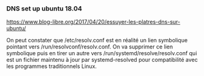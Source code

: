 
### DNS set up ubuntu 18.04 
https://www.blog-libre.org/2017/04/20/essuyer-les-platres-dns-sur-ubuntu/

On peut constater que /etc/resolv.conf est en réalité un lien symbolique pointant vers /run/resolvconf/resolv.conf. On va supprimer ce lien symbolique puis en tirer un autre vers /run/systemd/resolve/resolv.conf qui est un fichier maintenu à jour par systemd-resolved pour compatibilité avec les programmes traditionnels Linux.
